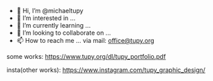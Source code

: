 - 👋 Hi, I’m @michaeltupy
- 👀 I’m interested in ...
- 🌱 I’m currently learning ...
- 💞️ I’m looking to collaborate on ...
- 📫 How to reach me ... via mail: office@tupy.org

some works:
https://www.tupy.org/dl/tupy_portfolio.pdf

insta(other works):
https://www.instagram.com/tupy_graphic_design/

<!---
michaeltupy/michaeltupy is a ✨ special ✨ repository because its `README.md` (this file) appears on your GitHub profile.
You can click the Preview link to take a look at your changes.
--->
